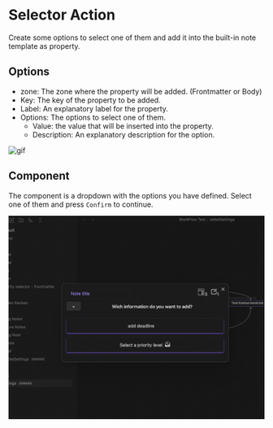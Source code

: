 # Selector Action
Create some options to select one of them and add it into the built-in note template as property.

## Options
- zone: The zone where the property will be added. (Frontmatter or Body)
- Key: The key of the property to be added.
- Label: An explanatory label for the property.
- Options: The options to select one of them.
  - Value: the value that will be inserted into the property.
  - Description: An explanatory description for the option.

![gif](../resources/actions/selector/Select-step.gif)

## Component
The component is a dropdown with the options you have defined. Select one of them and press `Confirm` to continue.

![gif](../resources/actions/selector/Select-component.gif)
